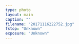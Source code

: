 ```yaml
---
type: photo
layout: main
caption: ""
filename: "20171116222752.jpg"
fstop: "Unknown"
exposure: "Unknown"
---
```

